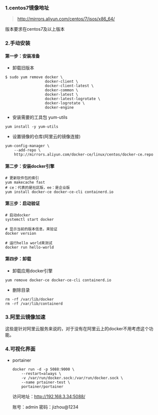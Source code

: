 ### 1.centos7镜像地址

> http://mirrors.aliyun.com/centos/7/isos/x86_64/

版本要求在centos7及以上版本

### 2.手动安装

#### 第一步：安装准备

- 卸载旧版本

```shell
$ sudo yum remove docker \
                  docker-client \
                  docker-client-latest \
                  docker-common \
                  docker-latest \
                  docker-latest-logrotate \
                  docker-logrotate \
                  docker-engine
```

- 安装需要的工具包 yum-utils

```shell
yum install -y yum-utils
```

- 设置镜像的仓库(阿里云的镜像连接)

```shell
yum-config-manager \
    --add-repo \
    http://mirrors.aliyun.com/docker-ce/linux/centos/docker-ce.repo
```

#### 第二步：安装docker引擎

```shell
# 更新软件包的索引
yum makecache fast
# ce：代表的是社区版，ee：是企业版
yum install docker-ce docker-ce-cli containerd.io
```

#### 第三步：启动验证

```shell
# 启动docker
systemctl start docker

# 显示当前的版本信息，来验证
docker version

# 运行hello world来测试
docker run hello-world
```

#### 第四步：卸载

- 卸载应用docker引擎

```shell
yum remove docker-ce docker-ce-cli containerd.io
```

- 删除目录

```shell
rm -rf /var/lib/docker
rm -rf /var/lib/containerd
```

### 3.阿里云镜像加速

这些是针对阿里云服务来说的，对于没有在阿里云上的docker不用考虑这个功能。

### 4.可视化界面

- portainer

  ```shell
  docker run -d -p 5088:9000 \
      --restart=always \
      -v /var/run/docker.sock:/var/run/docker.sock \
      --name prtainer-test \
      portainer/portainer
  ```

  访问地址：http://192.168.3.34:5088/

  账号：admin    密码：jizhou@1234

